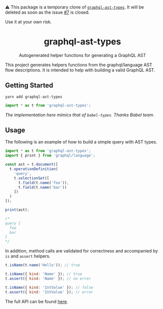 :warning: This package is a temporary clone of [`graphql-ast-types`](https://www.npmjs.com/package/graphql-ast-types).
It will be deleted as soon as the issue [#7](https://github.com/imranolas/graphql-ast-types/issues/7) is closed.

Use it at your own risk.


<h1 align="center">graphql-ast-types</h1>
<p align="center">Autogenerated helper functions for generating a GraphQL AST</p>


This project generates helpers functions from the graphql/language AST flow descriptions. It is intended to help with building a valid GraphQL AST.

## Getting Started

`yarn add graphql-ast-types`

```js
import * as t from 'graphql-ast-types';
```

_The implementation here mimics that of `babel-types`. Thanks Babel team._

## Usage

The following is an example of how to build a simple query with AST types.

```js
import * as t from 'graphql-ast-types';
import { print } from 'graphql/language';

const ast = t.document([
  t.operationDefinition(
    'query',
    t.selectionSet([
      t.field(t.name('foo')),
      t.field(t.name('bar'))
    ])
  )
]);

print(ast);

/*
query {
  foo
  bar
}
*/
```

In addition, method calls are validated for correctness and accompanied by `is` and `assert` helpers.

```js
t.isName(t.name('Hello')); // true

t.isName({ kind: 'Name' }); // true
t.assert({ kind: 'Name' }); // no error

t.isName({ kind: 'IntValue' }); // false
t.assert({ kind: 'IntValue' }); // error
```

The full API can be found [here](https://github.com/imranolas/graphql-ast-types/blob/master/api.md).
